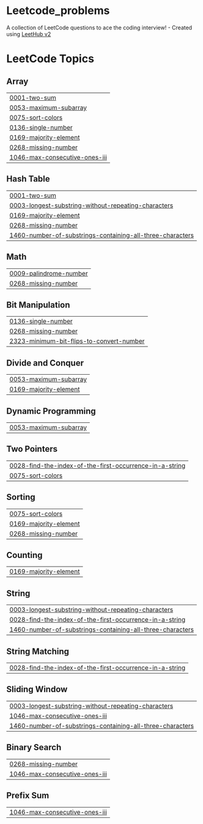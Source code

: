 # Leetcode_problems
A collection of LeetCode questions to ace the coding interview! - Created using [LeetHub v2](https://github.com/arunbhardwaj/LeetHub-2.0)

<!---LeetCode Topics Start-->
# LeetCode Topics
## Array
|  |
| ------- |
| [0001-two-sum](https://github.com/HarshPalaps1/Leetcode_problems/tree/master/0001-two-sum) |
| [0053-maximum-subarray](https://github.com/HarshPalaps1/Leetcode_problems/tree/master/0053-maximum-subarray) |
| [0075-sort-colors](https://github.com/HarshPalaps1/Leetcode_problems/tree/master/0075-sort-colors) |
| [0136-single-number](https://github.com/HarshPalaps1/Leetcode_problems/tree/master/0136-single-number) |
| [0169-majority-element](https://github.com/HarshPalaps1/Leetcode_problems/tree/master/0169-majority-element) |
| [0268-missing-number](https://github.com/HarshPalaps1/Leetcode_problems/tree/master/0268-missing-number) |
| [1046-max-consecutive-ones-iii](https://github.com/HarshPalaps1/Leetcode_problems/tree/master/1046-max-consecutive-ones-iii) |
## Hash Table
|  |
| ------- |
| [0001-two-sum](https://github.com/HarshPalaps1/Leetcode_problems/tree/master/0001-two-sum) |
| [0003-longest-substring-without-repeating-characters](https://github.com/HarshPalaps1/Leetcode_problems/tree/master/0003-longest-substring-without-repeating-characters) |
| [0169-majority-element](https://github.com/HarshPalaps1/Leetcode_problems/tree/master/0169-majority-element) |
| [0268-missing-number](https://github.com/HarshPalaps1/Leetcode_problems/tree/master/0268-missing-number) |
| [1460-number-of-substrings-containing-all-three-characters](https://github.com/HarshPalaps1/Leetcode_problems/tree/master/1460-number-of-substrings-containing-all-three-characters) |
## Math
|  |
| ------- |
| [0009-palindrome-number](https://github.com/HarshPalaps1/Leetcode_problems/tree/master/0009-palindrome-number) |
| [0268-missing-number](https://github.com/HarshPalaps1/Leetcode_problems/tree/master/0268-missing-number) |
## Bit Manipulation
|  |
| ------- |
| [0136-single-number](https://github.com/HarshPalaps1/Leetcode_problems/tree/master/0136-single-number) |
| [0268-missing-number](https://github.com/HarshPalaps1/Leetcode_problems/tree/master/0268-missing-number) |
| [2323-minimum-bit-flips-to-convert-number](https://github.com/HarshPalaps1/Leetcode_problems/tree/master/2323-minimum-bit-flips-to-convert-number) |
## Divide and Conquer
|  |
| ------- |
| [0053-maximum-subarray](https://github.com/HarshPalaps1/Leetcode_problems/tree/master/0053-maximum-subarray) |
| [0169-majority-element](https://github.com/HarshPalaps1/Leetcode_problems/tree/master/0169-majority-element) |
## Dynamic Programming
|  |
| ------- |
| [0053-maximum-subarray](https://github.com/HarshPalaps1/Leetcode_problems/tree/master/0053-maximum-subarray) |
## Two Pointers
|  |
| ------- |
| [0028-find-the-index-of-the-first-occurrence-in-a-string](https://github.com/HarshPalaps1/Leetcode_problems/tree/master/0028-find-the-index-of-the-first-occurrence-in-a-string) |
| [0075-sort-colors](https://github.com/HarshPalaps1/Leetcode_problems/tree/master/0075-sort-colors) |
## Sorting
|  |
| ------- |
| [0075-sort-colors](https://github.com/HarshPalaps1/Leetcode_problems/tree/master/0075-sort-colors) |
| [0169-majority-element](https://github.com/HarshPalaps1/Leetcode_problems/tree/master/0169-majority-element) |
| [0268-missing-number](https://github.com/HarshPalaps1/Leetcode_problems/tree/master/0268-missing-number) |
## Counting
|  |
| ------- |
| [0169-majority-element](https://github.com/HarshPalaps1/Leetcode_problems/tree/master/0169-majority-element) |
## String
|  |
| ------- |
| [0003-longest-substring-without-repeating-characters](https://github.com/HarshPalaps1/Leetcode_problems/tree/master/0003-longest-substring-without-repeating-characters) |
| [0028-find-the-index-of-the-first-occurrence-in-a-string](https://github.com/HarshPalaps1/Leetcode_problems/tree/master/0028-find-the-index-of-the-first-occurrence-in-a-string) |
| [1460-number-of-substrings-containing-all-three-characters](https://github.com/HarshPalaps1/Leetcode_problems/tree/master/1460-number-of-substrings-containing-all-three-characters) |
## String Matching
|  |
| ------- |
| [0028-find-the-index-of-the-first-occurrence-in-a-string](https://github.com/HarshPalaps1/Leetcode_problems/tree/master/0028-find-the-index-of-the-first-occurrence-in-a-string) |
## Sliding Window
|  |
| ------- |
| [0003-longest-substring-without-repeating-characters](https://github.com/HarshPalaps1/Leetcode_problems/tree/master/0003-longest-substring-without-repeating-characters) |
| [1046-max-consecutive-ones-iii](https://github.com/HarshPalaps1/Leetcode_problems/tree/master/1046-max-consecutive-ones-iii) |
| [1460-number-of-substrings-containing-all-three-characters](https://github.com/HarshPalaps1/Leetcode_problems/tree/master/1460-number-of-substrings-containing-all-three-characters) |
## Binary Search
|  |
| ------- |
| [0268-missing-number](https://github.com/HarshPalaps1/Leetcode_problems/tree/master/0268-missing-number) |
| [1046-max-consecutive-ones-iii](https://github.com/HarshPalaps1/Leetcode_problems/tree/master/1046-max-consecutive-ones-iii) |
## Prefix Sum
|  |
| ------- |
| [1046-max-consecutive-ones-iii](https://github.com/HarshPalaps1/Leetcode_problems/tree/master/1046-max-consecutive-ones-iii) |
<!---LeetCode Topics End-->